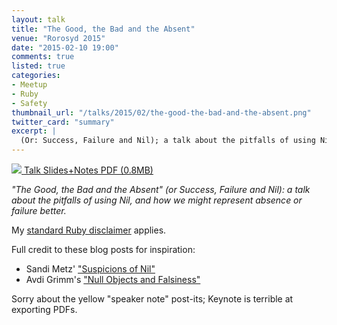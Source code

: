 ```yaml
---
layout: talk
title: "The Good, the Bad and the Absent"
venue: "Rorosyd 2015"
date: "2015-02-10 19:00"
comments: true
listed: true
categories:
- Meetup
- Ruby
- Safety
thumbnail_url: "/talks/2015/02/the-good-the-bad-and-the-absent.png"
twitter_card: "summary"
excerpt: |
  (Or: Success, Failure and Nil); a talk about the pitfalls of using Nil, and how we might represent absence or failure better.
---
```


<a class="pdf" href="/talks/2015/02/the-good-the-bad-and-the-absent.pdf">
  <img src="/talks/2015/02/the-good-the-bad-and-the-absent.png" />
  <span>Talk Slides+Notes PDF (0.8MB)</span>
</a>

*"The Good, the Bad and the Absent" (or Success, Failure and Nil): a talk about the pitfalls of using Nil, and how we might represent absence or failure better.*

My [standard Ruby disclaimer](/blog/2015/02/a-ruby-disclaimer/) applies.

Full credit to these blog posts for inspiration:

* Sandi Metz' ["Suspicions of Nil"](http://www.sandimetz.com/blog/2014/12/19/suspicions-of-nil)
* Avdi Grimm's ["Null Objects and Falsiness"](http://devblog.avdi.org/2011/05/30/null-objects-and-falsiness/) 

Sorry about the yellow "speaker note" post-its; Keynote is terrible at exporting PDFs.
